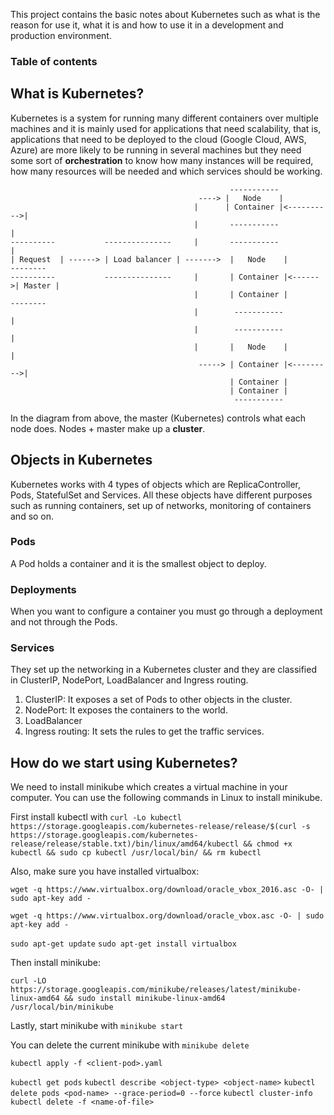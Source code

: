 This project contains the basic notes about Kubernetes such as what is the reason for use it, what it is and how to use it in a development and production environment.

### Table of contents

## What is Kubernetes?

Kubernetes is a system for running many different containers over multiple machines and it is mainly used for applications that need scalability, that is, applications that need to be deployed to the cloud (Google Cloud, AWS, Azure) are more likely to be running in several machines but they need some sort of <b>orchestration</b> to know how many instances will be required, how many resources will be needed and which services should be working.

                                                     -----------
                                              ----> |   Node    |
                                             |      | Container |<---------->|  
                                             |       -----------             | 
    ----------           ---------------     |       -----------             |
    | Request  | ------> | Load balancer | ------->  |   Node    |         --------
    ----------           ---------------     |       | Container |<------>| Master |
                                             |       | Container |         --------
                                             |        -----------            |
                                             |        -----------            |
                                             |       |   Node    |           |
                                              -----> | Container |<--------->|
                                                     | Container |
                                                     | Container |
                                                      -----------

In the diagram from above, the master (Kubernetes) controls what each node does. Nodes + master make up a <b>cluster</b>.

## Objects in Kubernetes

Kubernetes works with 4 types of objects which are ReplicaController, Pods, StatefulSet and Services. All these objects have different purposes such as running containers, set up of networks, monitoring of containers and so on. 

### Pods

A Pod holds a container and it is the smallest object to deploy. 

### Deployments

When you want to configure a container you must go through a deployment and not through the Pods.

### Services

They set up the networking in a Kubernetes cluster and they are classified in ClusterIP, NodePort, LoadBalancer and Ingress routing. 

1. ClusterIP: It exposes a set of Pods to other objects in the cluster.
2. NodePort: It exposes the containers to the world.
3. LoadBalancer
4. Ingress routing: It sets the rules to get the traffic services. 


## How do we start using Kubernetes?                 

We need to install minikube which creates a virtual machine in your computer. You can use the following commands in Linux to install minikube.

First install kubectl with `curl -Lo kubectl https://storage.googleapis.com/kubernetes-release/release/$(curl -s https://storage.googleapis.com/kubernetes-release/release/stable.txt)/bin/linux/amd64/kubectl && chmod +x kubectl && sudo cp kubectl /usr/local/bin/ && rm kubectl`

Also, make sure you have installed virtualbox:

`wget -q https://www.virtualbox.org/download/oracle_vbox_2016.asc -O- | sudo apt-key add -`
 
`wget -q https://www.virtualbox.org/download/oracle_vbox.asc -O- | sudo apt-key add -`

`sudo apt-get update`
`sudo apt-get install virtualbox`

Then install minikube:

`curl -LO https://storage.googleapis.com/minikube/releases/latest/minikube-linux-amd64 && sudo install minikube-linux-amd64 /usr/local/bin/minikube`

Lastly, start minikube with `minikube start`

You can delete the current minikube with `minikube delete`

 


`kubectl apply -f <client-pod>.yaml`

`kubectl get pods`
`kubectl describe <object-type> <object-name>`
`kubectl delete pods <pod-name> --grace-period=0 --force`
`kubectl cluster-info`
`kubectl delete -f <name-of-file>`